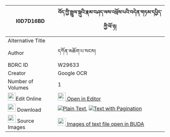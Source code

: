 |I0D7D16BD|བོད་ཀྱི་སྤྲུལ་སྐུའི་རྣམ་བཤད་ལས་འཕྲོས་པའི་བདེན་གཏམ་དཔྱིད་ཀྱི་ཕོ་ཉ། 
| --- | --- 
|Alternative Title |
|Author| དཀོན་མཆོག་པ་སངས།
|BDRC ID | W29633
|Creator | Google OCR
|Number of Volumes| 1
|<img width="25" src="https://img.icons8.com/color/25/000000/edit-property.png">Edit Online| [<img width="25" src="https://avatars.githubusercontent.com/u/45091458?s=200&v=4"> Open in Editor](http://editor.openpecha.org/I0D7D16BD)
|<img width="25" src="https://img.icons8.com/fluent/48/000000/download-2.png"/>  Download | [![](https://img.icons8.com/color/20/000000/txt.png)Plain Text](https://github.com/Openpecha/I0D7D16BD/releases/download/v1/bo_kyi_tulku_i_namshe_letro_sa_plain_I0D7D16BD.zip), [![](https://img.icons8.com/color/20/000000/txt.png)Text with Pagination](https://github.com/Openpecha/I0D7D16BD/releases/download/v1/bo_kyi_tulku_i_namshe_letro_sa_pages_I0D7D16BD.zip)
|<img width="25" src="https://img.icons8.com/plasticine/100/000000/pictures-folder.png"/>  Source Images | [<img width="25" src="https://library.bdrc.io/icons/BUDA-small.svg"> Images of text file open in BUDA](https://library.bdrc.io/show/bdr:W29633)